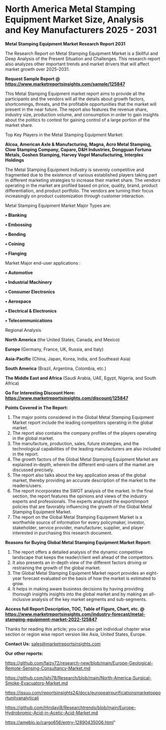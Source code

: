 # North America Metal Stamping Equipment Market Size, Analysis and Key Manufacturers 2025 - 2031

<strong>Metal Stamping Equipment Market Research Report 2031</strong>

The Research Report on Metal Stamping Equipment Market is a Skillful and Deep Analysis of the Present Situation and Challenges. This research report also analyzes other important trends and market drivers that will affect market growth over 2025-2031.

<strong>Request Sample Report @ <a href=https://www.marketreportsinsights.com/sample/125847>https://www.marketreportsinsights.com/sample/125847</a></strong>

This Metal Stamping Equipment market report aims to provide all the participants and the vendors will all the details about growth factors, shortcomings, threats, and the profitable opportunities that the market will present in the near future. The report also features the revenue share, industry size, production volume, and consumption in order to gain insights about the politics to contest for gaining control of a large portion of the market share.

Top Key Players in the Metal Stamping Equipment Market:

<strong>Alcoa, American Axle & Manufacturing, Magna, Acro Metal Stamping, Clow Stamping Company, Caparo, D&H Industries, Dongguan Fortuna Metals, Goshen Stamping, Harvey Vogel Manufacturing, Interplex Holdings</strong>

The Metal Stamping Equipment Industry is severely competitive and fragmented due to the existence of various established players taking part in different marketing strategies to increase their market share. The vendors operating in the market are profiled based on price, quality, brand, product differentiation, and product portfolio. The vendors are turning their focus increasingly on product customization through customer interaction.

Metal Stamping Equipment Market Major Types are:

<strong>• Blanking

• Embossing

• Bending

• Coining

• Flanging</strong>

Market Major end-user applications :

<strong>• Automotive

• Industrial Machinery

• Consumer Electronics

• Aerospace

• Electrical & Electronics

• Telecommunications</strong>

Regional Analysis

</u><strong><b>North America</b></strong> (the United States, Canada, and Mexico)

<strong><b>Europe </b></strong>(Germany, France, UK, Russia, and Italy)

<strong><b>Asia-Pacific</b></strong> (China, Japan, Korea, India, and Southeast Asia)

<strong><b>South America</b></strong> (Brazil, Argentina, Colombia, etc.)

<strong><b>The Middle East and Africa</b></strong> (Saudi Arabia, UAE, Egypt, Nigeria, and South Africa)

<strong>Go For Interesting Discount Here: <a href=https://www.marketreportsinsights.com/discount/125847>https://www.marketreportsinsights.com/discount/125847</a></strong>

<strong>Points Covered in The Report:</strong>
<ol>
  <li>The major points considered in the Global Metal Stamping Equipment Market report include the leading competitors operating in the global market.</li>
  <li>The report also contains the company profiles of the players operating in the global market.</li>
  <li>The manufacture, production, sales, future strategies, and the technological capabilities of the leading manufacturers are also included in the report.</li>
  <li>The growth factors of the Global Metal Stamping Equipment Market are explained in-depth, wherein the different end-users of the market are discussed precisely.</li>
  <li>The report also talks about the key application areas of the global market, thereby providing an accurate description of the market to the readers/users.</li>
  <li>The report incorporates the SWOT analysis of the market. In the final section, the report features the opinions and views of the industry experts and professionals. The experts analyzed the export/import policies that are favorably influencing the growth of the Global Metal Stamping Equipment Market.</li>
  <li>The report on the Global Metal Stamping Equipment Market is a worthwhile source of information for every policymaker, investor, stakeholder, service provider, manufacturer, supplier, and player interested in purchasing this research document.</li>
</ol>
<strong>Reasons for Buying Global Metal Stamping Equipment Market Report:</strong>

<ol>
  <li>The report offers a detailed analysis of the dynamic competitive landscape that keeps the reader/client well ahead of the competitors.</li>
  <li>It also presents an in-depth view of the different factors driving or restraining the growth of the global market.</li>
  <li>The Global Metal Stamping Equipment Market report provides an eight-year forecast evaluated on the basis of how the market is estimated to grow.</li>
  <li>It helps in making aware business decisions by having providing thorough insights insights into the global market and by making an all-inclusive analysis of the key market segments and sub-segments.</li>
</ol>
<strong>Access full Report Description, TOC, Table of Figure, Chart, etc. @ <a href=https://www.marketreportsinsights.com/industry-forecast/metal-stamping-equipment-market-2022-125847>https://www.marketreportsinsights.com/industry-forecast/metal-stamping-equipment-market-2022-125847</a></strong>


Thanks for reading this article; you can also get individual chapter wise section or region wise report version like Asia, United States, Europe.

<strong>Contact Us:</strong>
sales@marketreportsinsights.com

<strong>Our other reports:</strong>

<a href=https://github.com/faizy72/research-new/blob/main/Europe-Geological-Remote-Sensing-Consultancy-Market.md>https://github.com/faizy72/research-new/blob/main/Europe-Geological-Remote-Sensing-Consultancy-Market.md</a>

<a href=https://github.com/Ishi78/Research/blob/main/North-America-Surgical-Smoke-Evacuators-Market.md>https://github.com/Ishi78/Research/blob/main/North-America-Surgical-Smoke-Evacuators-Market.md</a>

<a href=https://issuu.com/reportsinsights24/docs/europeairpurificationsmarketopportunityanalyticali>https://issuu.com/reportsinsights24/docs/europeairpurificationsmarketopportunityanalyticali</a>

<a href=https://github.com/Hindavi8/Researchtrends/blob/main/Europe-Hydrobromic-Acid-in-Acetic-Acid-Market.md>https://github.com/Hindavi8/Researchtrends/blob/main/Europe-Hydrobromic-Acid-in-Acetic-Acid-Market.md</a>

<a href=https://ameblo.jp/cargo656/entry-12890435006.html>https://ameblo.jp/cargo656/entry-12890435006.html</a>"
